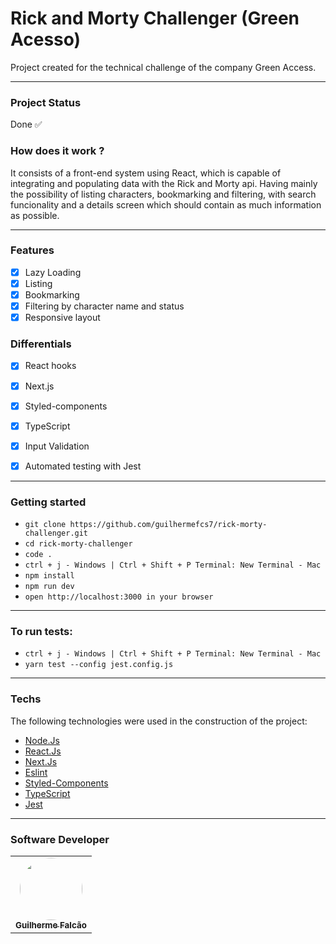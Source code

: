 # Rick and Morty Challenger (Green Acesso)

Project created for the technical challenge of the company Green Access.

---

### Project Status
 
Done  ✅


### How does it work ? 

It consists of a front-end system using React, which is capable of integrating and populating data with the Rick and Morty api. Having mainly the possibility of listing characters, bookmarking and filtering, with search funcionality and a details screen which should contain as much information as possible.

---

### Features

- [x] Lazy Loading
- [x] Listing
- [x] Bookmarking 
- [x] Filtering by character name and status
- [x] Responsive layout

### Differentials

- [x] React hooks
- [x] Next.js
- [x] Styled-components
- [x] TypeScript
- [x] Input Validation
- [x] Automated testing with Jest


---

### Getting started

- `git clone https://github.com/guilhermefcs7/rick-morty-challenger.git`
- `cd rick-morty-challenger`
- `code .`
- `ctrl + j - Windows | Ctrl + Shift + P Terminal: New Terminal - Mac`
- `npm install`
- `npm run dev`
- `open http://localhost:3000 in your browser`

---

### To run tests:

- `ctrl + j - Windows | Ctrl + Shift + P Terminal: New Terminal - Mac`
- `yarn test --config jest.config.js`

---

### Techs

The following technologies were used in the construction of the project:

- [Node.Js](https://nodejs.org/en/)
- [React.Js](https://pt-br.reactjs.org/)
- [Next.Js](https://nextjs.org/)
- [Eslint](https://eslint.org/)
- [Styled-Components](https://styled-components.com/)
- [TypeScript](https://www.typescriptlang.org/)
- [Jest](https://jestjs.io/pt-BR/)

---

### Software Developer

<table>
  <tr>
    <td align="center"><a href="https://github.com/guilhermefcs7"><img style="border-radius: 50%;" src="https://avatars.githubusercontent.com/u/79313483?v=4" width="100px;" alt=""/><br /><sub><b>Guilherme Falcão</b></sub></a><br /></td>
  </tr>
</table>
